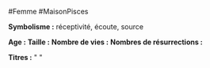 #Femme #MaisonPisces

**Symbolisme :** réceptivité, écoute, source

**Age :**
**Taille :**
**Nombre de vies :**
**Nombres de résurrections :**

**Titres :** 
"
"


